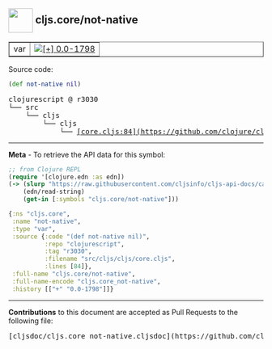 ## <img width="48px" valign="middle" src="http://i.imgur.com/Hi20huC.png"> cljs.core/not-native

 <table border="1">
<tr>

<td>var</td>
<td><a href="https://github.com/cljsinfo/cljs-api-docs/tree/0.0-1798"><img valign="middle" alt="[+] 0.0-1798" src="https://img.shields.io/badge/+-0.0--1798-lightgrey.svg"></a> </td>
</tr>
</table>






Source code:

```clj
(def not-native nil)
```

 <pre>
clojurescript @ r3030
└── src
    └── cljs
        └── cljs
            └── <ins>[core.cljs:84](https://github.com/clojure/clojurescript/blob/r3030/src/cljs/cljs/core.cljs#L84)</ins>
</pre>


---

__Meta__ - To retrieve the API data for this symbol:

```clj
;; from Clojure REPL
(require '[clojure.edn :as edn])
(-> (slurp "https://raw.githubusercontent.com/cljsinfo/cljs-api-docs/catalog/cljs-api.edn")
    (edn/read-string)
    (get-in [:symbols "cljs.core/not-native"]))
```

```clj
{:ns "cljs.core",
 :name "not-native",
 :type "var",
 :source {:code "(def not-native nil)",
          :repo "clojurescript",
          :tag "r3030",
          :filename "src/cljs/cljs/core.cljs",
          :lines [84]},
 :full-name "cljs.core/not-native",
 :full-name-encode "cljs.core_not-native",
 :history [["+" "0.0-1798"]]}

```

---

__Contributions__ to this document are accepted as Pull Requests to the following file:

 <pre>
[cljsdoc/cljs.core_not-native.cljsdoc](https://github.com/cljsinfo/cljs-api-docs/blob/master/cljsdoc/cljs.core_not-native.cljsdoc)
</pre>

